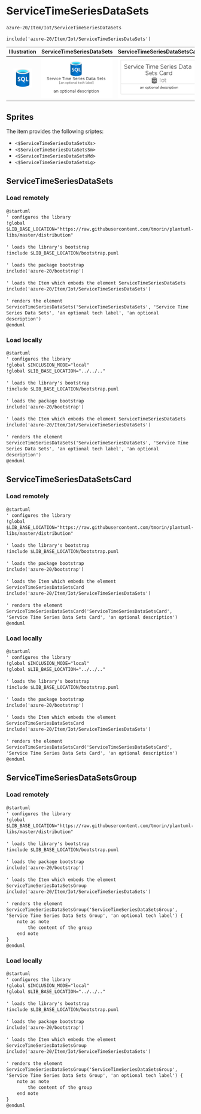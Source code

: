 # ServiceTimeSeriesDataSets


```text
azure-20/Item/Iot/ServiceTimeSeriesDataSets
```

```text
include('azure-20/Item/Iot/ServiceTimeSeriesDataSets')
```



| Illustration | ServiceTimeSeriesDataSets | ServiceTimeSeriesDataSetsCard | ServiceTimeSeriesDataSetsGroup |
| :---: | :---: | :---: | :---: |
| ![illustration for Illustration](../../../azure-20/Item/Iot/ServiceTimeSeriesDataSets.png) | ![illustration for ServiceTimeSeriesDataSets](../../../azure-20/Item/Iot/ServiceTimeSeriesDataSets.Local.png) | ![illustration for ServiceTimeSeriesDataSetsCard](../../../azure-20/Item/Iot/ServiceTimeSeriesDataSetsCard.Local.png) | ![illustration for ServiceTimeSeriesDataSetsGroup](../../../azure-20/Item/Iot/ServiceTimeSeriesDataSetsGroup.Local.png) |



## Sprites
The item provides the following sriptes:

- `<$ServiceTimeSeriesDataSetsXs>`
- `<$ServiceTimeSeriesDataSetsSm>`
- `<$ServiceTimeSeriesDataSetsMd>`
- `<$ServiceTimeSeriesDataSetsLg>`





## ServiceTimeSeriesDataSets

### Load remotely
```plantuml
@startuml
' configures the library
!global $LIB_BASE_LOCATION="https://raw.githubusercontent.com/tmorin/plantuml-libs/master/distribution"

' loads the library's bootstrap
!include $LIB_BASE_LOCATION/bootstrap.puml

' loads the package bootstrap
include('azure-20/bootstrap')

' loads the Item which embeds the element ServiceTimeSeriesDataSets
include('azure-20/Item/Iot/ServiceTimeSeriesDataSets')

' renders the element
ServiceTimeSeriesDataSets('ServiceTimeSeriesDataSets', 'Service Time Series Data Sets', 'an optional tech label', 'an optional description')
@enduml
```

### Load locally
```plantuml
@startuml
' configures the library
!global $INCLUSION_MODE="local"
!global $LIB_BASE_LOCATION="../../.."

' loads the library's bootstrap
!include $LIB_BASE_LOCATION/bootstrap.puml

' loads the package bootstrap
include('azure-20/bootstrap')

' loads the Item which embeds the element ServiceTimeSeriesDataSets
include('azure-20/Item/Iot/ServiceTimeSeriesDataSets')

' renders the element
ServiceTimeSeriesDataSets('ServiceTimeSeriesDataSets', 'Service Time Series Data Sets', 'an optional tech label', 'an optional description')
@enduml
```

## ServiceTimeSeriesDataSetsCard

### Load remotely
```plantuml
@startuml
' configures the library
!global $LIB_BASE_LOCATION="https://raw.githubusercontent.com/tmorin/plantuml-libs/master/distribution"

' loads the library's bootstrap
!include $LIB_BASE_LOCATION/bootstrap.puml

' loads the package bootstrap
include('azure-20/bootstrap')

' loads the Item which embeds the element ServiceTimeSeriesDataSetsCard
include('azure-20/Item/Iot/ServiceTimeSeriesDataSets')

' renders the element
ServiceTimeSeriesDataSetsCard('ServiceTimeSeriesDataSetsCard', 'Service Time Series Data Sets Card', 'an optional description')
@enduml
```

### Load locally
```plantuml
@startuml
' configures the library
!global $INCLUSION_MODE="local"
!global $LIB_BASE_LOCATION="../../.."

' loads the library's bootstrap
!include $LIB_BASE_LOCATION/bootstrap.puml

' loads the package bootstrap
include('azure-20/bootstrap')

' loads the Item which embeds the element ServiceTimeSeriesDataSetsCard
include('azure-20/Item/Iot/ServiceTimeSeriesDataSets')

' renders the element
ServiceTimeSeriesDataSetsCard('ServiceTimeSeriesDataSetsCard', 'Service Time Series Data Sets Card', 'an optional description')
@enduml
```

## ServiceTimeSeriesDataSetsGroup

### Load remotely
```plantuml
@startuml
' configures the library
!global $LIB_BASE_LOCATION="https://raw.githubusercontent.com/tmorin/plantuml-libs/master/distribution"

' loads the library's bootstrap
!include $LIB_BASE_LOCATION/bootstrap.puml

' loads the package bootstrap
include('azure-20/bootstrap')

' loads the Item which embeds the element ServiceTimeSeriesDataSetsGroup
include('azure-20/Item/Iot/ServiceTimeSeriesDataSets')

' renders the element
ServiceTimeSeriesDataSetsGroup('ServiceTimeSeriesDataSetsGroup', 'Service Time Series Data Sets Group', 'an optional tech label') {
    note as note
        the content of the group
    end note
}
@enduml
```

### Load locally
```plantuml
@startuml
' configures the library
!global $INCLUSION_MODE="local"
!global $LIB_BASE_LOCATION="../../.."

' loads the library's bootstrap
!include $LIB_BASE_LOCATION/bootstrap.puml

' loads the package bootstrap
include('azure-20/bootstrap')

' loads the Item which embeds the element ServiceTimeSeriesDataSetsGroup
include('azure-20/Item/Iot/ServiceTimeSeriesDataSets')

' renders the element
ServiceTimeSeriesDataSetsGroup('ServiceTimeSeriesDataSetsGroup', 'Service Time Series Data Sets Group', 'an optional tech label') {
    note as note
        the content of the group
    end note
}
@enduml
```

